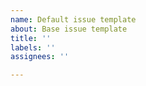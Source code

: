 ```yaml
---
name: Default issue template
about: Base issue template
title: ''
labels: ''
assignees: ''

---
```


<!--
For urgent operational issues, please contact AWS Support directly.
https://aws.amazon.com/premiumsupport/

If you think you have found a potential security issue, please do not post it in the Issues. Instead, follow the instructions at https://aws.amazon.com/security/vulnerability-reporting/ or email AWS Security directly at aws-security@amazon.com
-->
